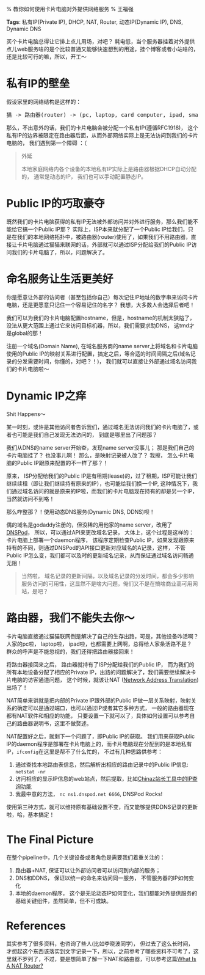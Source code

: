 % 教你如何使用卡片电脑对外提供网络服务
% 王福强

**Tags**: 私有IP(Private IP), DHCP, NAT, Router, 动态IP(Dynamic IP), DNS, Dynamic DNS

买个卡片电脑总得让它排上点儿用场，对吧？ 耗电低，当个服务器挂着对外提供点儿web服务啥的是个比较普通又能够快速想到的用途，挂个博客或者小站啥的，还是比较可行的嘛，所以，开工～

# 私有IP的壁垒
假设家里的网络结构是这样的：

<pre>
猫 -> 路由器(router) -> (pc, laptop, card computer, ipad, smartphone...)
</pre>

那么，不出意外的话，我们的卡片电脑会被分配一个私有IP(遵循RFC1918)， 这个私有IP的边界被限定在路由器后面，从而外部网络实际上是无法访问到我们的卡片电脑的， 我们遇到第一个障碍 ：（

<blockquote>
外延

本地家庭网络内各个设备的本地私有IP实际上是路由器根据DHCP自动分配的， 通常是动态的IP， 我们也可以手动配置静态IP。
</blockquote>


# Public IP的巧取豪夺
既然我们的卡片电脑获得的私有IP无法被外部访问并对外进行服务，那么我们能不能给它搞一个Public IP那？ 实际上，ISP本来就分配了一个Public IP给我们，只是在我们的本地网络拓扑中，被路由器(router)使用了，如果我们不用路由器，直接让卡片电脑通过猫猫来联网的话，外部就可以通过ISP分配给我们的Public IP访问我们的卡片电脑了，所以，问题解决了。

# 命名服务让生活更美好
你是愿意让外部的访问者（甚至包括你自己）每次记住IP地址的数字串来访问卡片电脑，还是更愿意只记住一个容易记住的名字？ 我想，大多数人会选择后者吧！

我们可以为我们的卡片电脑配置hostname，但是，hostname的机制太狭隘了，没法从更大范围上通过它来访问目标机器，所以，我们需要求助DNS， 这tmd才是global的那！

注册一个域名(Domain Name), 在域名服务商的name server上将域名和卡片电脑使用的Public IP的映射关系进行配置，搞定之后，等合适的时间间隔之后(域名记录的分发需要时间，你懂的，对吧？！)， 我们就可以直接让外部通过域名访问我们的卡片电脑啦～


# Dynamic IP之痒
Shit Happens～

某一时刻，或许是其他访问者告诉我们，通过域名无法访问我们的卡片电脑了，或者也可能是我们自己发现无法访问的， 到底是哪里出了问题那？

我们从DNS的name server开始查，发现name server没事儿； 那是我们自己的卡片电脑挂了？ 也没事儿啊！ 那么，是映射记录被人改了？ 我擦， 怎么卡片电脑的Public IP跟原来配置的不一样了那？！

原来， ISP分配给我们的Public IP是有租期(lease)的，过了租期，ISP可能让我们继续续租（即让我们继续持有原来的IP），也可能给我们换一个IP, 这种情况下，我们通过域名访问的就是原来的IP啦，而我们的卡片电脑现在持有的却是另一个IP，当然就访问不到咯！

那么咋整那？！使用动态DNS服务(Dynamic DNS, DDNS)呗！

偶的域名是godaddy注册的，但没稀的用他家的name server，改用了[DNSPod](https://www.dnspod.cn/)， 所以，可以通过API来更改域名记录， 大体上，这个过程是这样的：卡片电脑上部署一个daemon程序， 该程序定期检查Public IP，如果发现跟原来持有的不同，则通过DNSPod的API接口更新对应域名的A记录，这样， 不管Public IP怎么变，我们都可以及时的更新域名记录，从而保证通过域名访问畅通无阻！

<blockquote>
当然啦， 域名记录的更新间隔，以及域名记录的分发时间，都会多少影响服务访问的可用性，这显然不是啥大问题，俺们又不是在搞啥商业高可用网站，是吧？
</blockquote>

# 路由器，我们不能失去你～
卡片电脑直接通过猫猫联网倒是解决了自己的生存出路，可是，其他设备咋活啊？ 人家的pc啦， laptop啦， ipad啦，也都需要上网啊，总得给人家条活路不是？ 群众的呼声是不能忽视的，我们还得把路由器接回来！

将路由器接回来之后， 路由器就持有了ISP分配给我们的Public IP， 而为我们的所有本地设备分配了相应的Private IP，出路的问题解决了，我们需要继续解决卡片电脑的访客通道问题， 这个时候，就该让NAT ([Network Address Translation](https://en.wikipedia.org/wiki/Network_address_translation))出场了！

NAT简单来讲就是把内部的Private IP跟外部的Public IP做一层关系映射，映射关系的确定可以是通过端口，也可以通过IP或者其它多种方式， 一般的路由器现在都有NAT软件和相应的功能， 只要设置一下就可以了，具体如何设置可以参考自己的路由器说明书，这里不做赘述。

NAT配置好之后，就剩下一个问题了，即Public IP的获取。 我们用来获取Public IP的daemon程序是部署在卡片电脑上的，而卡片电脑现在分配到的是本地私有IP，`ifconfig`在这里是帮不了什么忙的， 不过有几种思路供参考：

1. 通过查找本地路由表信息，然后解析出相应的路由记录中的Public IP信息: `netstat -nr`
2. 访问相应的显示IP信息的web站点，然后提取，比如[Chinaz站长工具中的IP查询功能](http://ip.chinaz.com/)
3. 我最中意的方法， `nc ns1.dnspod.net 6666`, DNSPod Rocks!

使用第三种方式，就可以维持原有基础设置不变，而又能够提供DDNS记录的更新啦，哈，基本搞定！

# The Final Picture

在整个pipeline中，几个关键设备或者角色是需要我们着重关注的：

1. 路由器+NAT, 保证可以让外部访问者可以访问到内部的服务；
2. DNS和DDNS， 保证以统一的命名来访问同一服务， 不管服务器的IP如何变化
3. 本地的daemon程序， 这个是无论动态IP如何变化，我们都能对外提供服务的基础关键组件，虽然简单，但不可或缺。



# References

其实参考了很多资料，也咨询了些人(比如李晓波同学)， 但过去了这么长时间，才想起这个东西该落实到文字记录一下，所以，之前参考了哪些资料不可考了，这里就不罗列了，不过，要是想简单了解一下NAT和路由器，可以参考这篇[What Is A NAT Router?](http://networking.nitecruzr.net/2005/05/what-is-nat-router.html)










